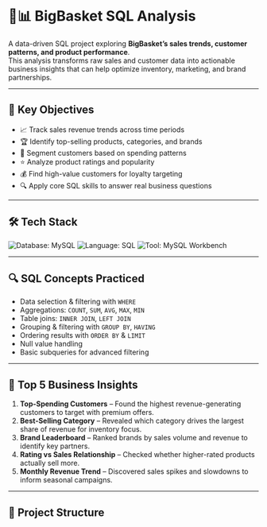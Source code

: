 # 🛒📊 BigBasket SQL Analysis

A data-driven SQL project exploring **BigBasket’s sales trends, customer patterns, and product performance**.  
This analysis transforms raw sales and customer data into actionable business insights that can help optimize inventory, marketing, and brand partnerships.

---

## 🎯 Key Objectives

- 📈 Track sales revenue trends across time periods
- 🏆 Identify top-selling products, categories, and brands
- 👥 Segment customers based on spending patterns
- ⭐ Analyze product ratings and popularity
- 💰 Find high-value customers for loyalty targeting
- 🔍 Apply core SQL skills to answer real business questions

---

## 🛠️ Tech Stack
![Database: MySQL](https://img.shields.io/badge/Database-MySQL-00758F?style=for-the-badge&logo=mysql&logoColor=white)
![Language: SQL](https://img.shields.io/badge/Language-SQL-4B8BBE?style=for-the-badge)
![Tool: MySQL Workbench](https://img.shields.io/badge/Tool-MySQL%20Workbench-F9A825?style=for-the-badge&logo=mysql&logoColor=white)

---

## 🔍 SQL Concepts Practiced

- Data selection & filtering with `WHERE`
- Aggregations: `COUNT`, `SUM`, `AVG`, `MAX`, `MIN`
- Table joins: `INNER JOIN`, `LEFT JOIN`
- Grouping & filtering with `GROUP BY`, `HAVING`
- Ordering results with `ORDER BY` & `LIMIT`
- Null value handling
- Basic subqueries for advanced filtering

---

## 📌 Top 5 Business Insights

1. **Top-Spending Customers** – Found the highest revenue-generating customers to target with premium offers.  
2. **Best-Selling Category** – Revealed which category drives the largest share of revenue for inventory focus.  
3. **Brand Leaderboard** – Ranked brands by sales volume and revenue to identify key partners.  
4. **Rating vs Sales Relationship** – Checked whether higher-rated products actually sell more.  
5. **Monthly Revenue Trend** – Discovered sales spikes and slowdowns to inform seasonal campaigns.  

---

## 📂 Project Structure

